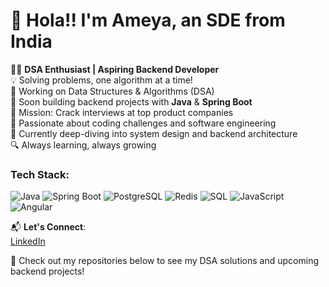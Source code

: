 # 👋 Hola!! I'm Ameya, an SDE from India

👨‍💻 **DSA Enthusiast | Aspiring Backend Developer**  
💡 Solving problems, one algorithm at a time!  
🔧 Working on Data Structures & Algorithms (DSA)  
🚀 Soon building backend projects with **Java** & **Spring Boot**  
🎯 Mission: Crack interviews at top product companies  
💪 Passionate about coding challenges and software engineering  
🌱 Currently deep-diving into system design and backend architecture  
🔍 Always learning, always growing  

### Tech Stack:
![Java](https://img.shields.io/badge/Java-%23F7DF1E.svg?style=flat&logo=java&logoColor=black)
![Spring Boot](https://img.shields.io/badge/Spring_Boot-%2320232a.svg?style=flat&logo=spring-boot)
![PostgreSQL](https://img.shields.io/badge/PostgreSQL-%23316192.svg?style=flat&logo=postgresql&logoColor=white)
![Redis](https://img.shields.io/badge/Redis-%23DC382D.svg?style=flat&logo=redis&logoColor=white)
![SQL](https://img.shields.io/badge/SQL-%232C3E50.svg?style=flat&logo=database)
![JavaScript](https://img.shields.io/badge/JavaScript-%23F7DF1E.svg?style=flat&logo=javascript&logoColor=black)  
![Angular](https://img.shields.io/badge/Angular-%23E23237.svg?style=flat&logo=angular&logoColor=white)

📬 **Let's Connect**:  
[LinkedIn](https://www.linkedin.com/in/ameyaadam/)

🔗 Check out my repositories below to see my DSA solutions and upcoming backend projects!
